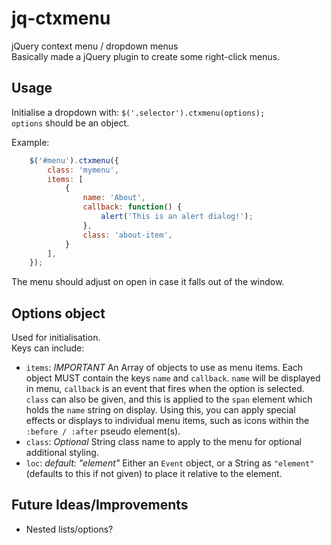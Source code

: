 # jq-ctxmenu

jQuery context menu / dropdown menus  
Basically made a jQuery plugin to create some right-click menus.  

## Usage  

Initialise a dropdown with: `$('.selector').ctxmenu(options);`  
`options` should be an object.  

Example:  

```javascript
    $('#menu').ctxmenu({
        class: 'mymenu',
        items: [
            {
                name: 'About',
                callback: function() {
                    alert('This is an alert dialog!');
                },
                class: 'about-item',
            }
        ],
    });
```  

The menu should adjust on open in case it falls out of the window.  

## Options object  

Used for initialisation.  
Keys can include:  

- `items`: *IMPORTANT* An Array of objects to use as menu items. Each object MUST contain the keys `name` and `callback`. `name` will be displayed in menu, `callback` is an event that fires when the option is selected. `class` can also be given, and this is applied to the `span` element which holds the `name` string on display. Using this, you can apply special effects or displays to individual menu items, such as icons within the `:before / :after` pseudo element(s).  
- `class`: *Optional* String class name to apply to the menu for optional additional styling.  
- `loc`: *default: "element"* Either an `Event` object, or a String as  `"element"` (defaults to this if not given) to place it relative to the element.

## Future Ideas/Improvements  

- Nested lists/options?
